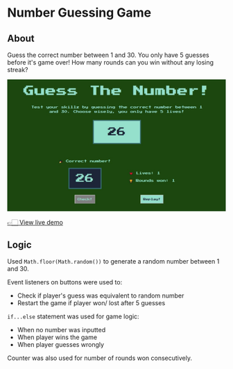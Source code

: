 # Number Guessing Game

## About

Guess the correct number between 1 and 30. You only have 5 guesses before it's game over! How many rounds can you win without any losing streak?

![](../00-assets/images/projects/markdown/02-number-guessing-game.jpg)

[👉🏻 View live demo](https://vanillajs-only.netlify.app/02-number-guessing-game)

## Logic

Used `Math.floor(Math.random())` to generate a random number between 1 and 30.

Event listeners on buttons were used to:

- Check if player's guess was equivalent to random number
- Restart the game if player won/ lost after 5 guesses

`if...else` statement was used for game logic:

- When no number was inputted
- When player wins the game
- When player guesses wrongly

Counter was also used for number of rounds won consecutively.
